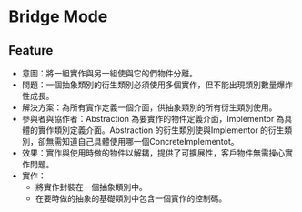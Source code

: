 # Bridge Mode

## Feature
 - 意圖：將一組實作與另一組使與它的們物件分離。
 - 問題：一個抽象類別的衍生類別必須使用多個實作，但不能出現類別數量爆炸性成長。
 - 解決方案：為所有實作定義一個介面，供抽象類別的所有衍生類別使用。
 - 參與者與協作者：Abstraction 為要實作的物件定義介面，Implementor 為具體的實作類別定義介面。Abstraction 的衍生類別使與Implementor 的衍生類別，卻無需知道自己具體使用哪一個ConcreteImplementot。
 - 效果：實作與使用時做的物件以解耦，提供了可擴展性，客戶物件無需操心實作問題。
 - 實作：
    - 將實作封裝在一個抽象類別中。
    - 在要時做的抽象的基礎類別中包含一個實作的控制碼。